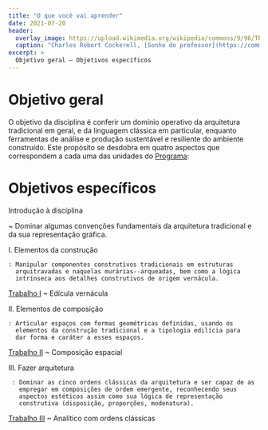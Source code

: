 ```yaml
---
title: "O que você vai aprender"
date: 2021-07-20
header:
  overlay_image: https://upload.wikimedia.org/wikipedia/commons/9/96/The_Professor%27s_Dream_(1848).jpeg
  caption: "Charles Robert Cockerell, [Sonho do professor](https://commons.wikimedia.org/wiki/File:The_Professor's_Dream_(1848).jpeg), 1848"
excerpt: >
  Objetivo geral – Objetivos específicos
---
```


# Objetivo geral #

O objetivo da disciplina é conferir um domínio operativo da arquitetura
tradicional em geral, e da linguagem clássica em particular, enquanto
ferramentas de análise e produção sustentável e resiliente do ambiente
construído. Este propósito se desdobra em quatro aspectos que
correspondem a cada uma das unidades do [Programa](../index.md):

# Objetivos específicos #

Introdução à disciplina

~ Dominar algumas convenções fundamentais da arquitetura tradicional e
  da sua representação gráfica.

<!--
   -[Atividade](../_trabalho/cabana.md)
   -~ Cabana primitiva
   -->

I.  Elementos da construção

    : Manipular componentes construtivos tradicionais em estruturas
      arquitravadas e naquelas murárias--arqueadas, bem como a lógica
      intrínseca aos detalhes construtivos de origem vernácula.

[Trabalho I](../_trabalho/vernacular.md) <!--_,-->
~ Edícula vernácula

II. Elementos de composição

    : Articular espaços com formas geométricas definidas, usando os
      elementos da construção tradicional e a tipologia edilícia para
      dar forma e caráter a esses espaços.

[Trabalho II](../_trabalho/volumes.md) <!--_,-->
~ Composição espacial

III. Fazer arquitetura

     : Dominar as cinco ordens clássicas da arquitetura e ser capaz de as
       empregar em composições de ordem emergente, reconhecendo seus
       aspectos estéticos assim como sua lógica de representação
       construtiva (disposição, proporções, modenatura).

[Trabalho III](../_trabalho/classico.md) <!--_,-->
~ Analítico com ordens clássicas


